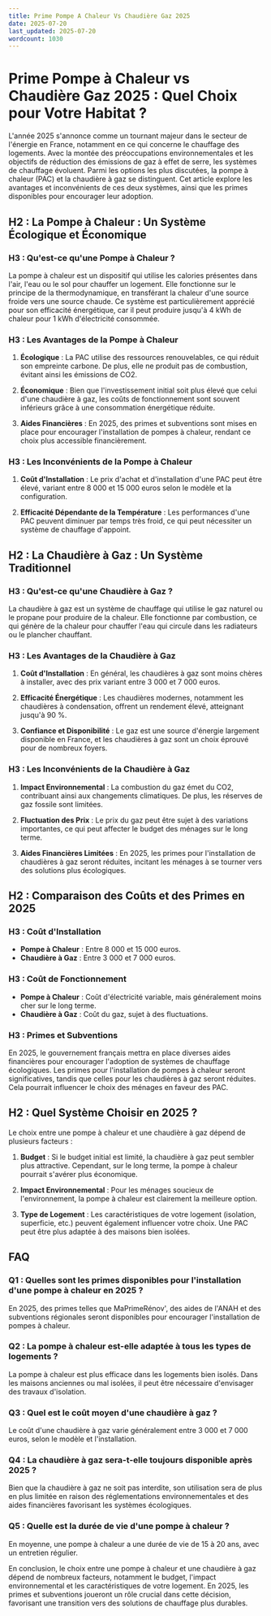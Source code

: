 ```yaml
---
title: Prime Pompe A Chaleur Vs Chaudière Gaz 2025
date: 2025-07-20
last_updated: 2025-07-20
wordcount: 1030
---
```


# Prime Pompe à Chaleur vs Chaudière Gaz 2025 : Quel Choix pour Votre Habitat ?

L'année 2025 s'annonce comme un tournant majeur dans le secteur de l'énergie en France, notamment en ce qui concerne le chauffage des logements. Avec la montée des préoccupations environnementales et les objectifs de réduction des émissions de gaz à effet de serre, les systèmes de chauffage évoluent. Parmi les options les plus discutées, la pompe à chaleur (PAC) et la chaudière à gaz se distinguent. Cet article explore les avantages et inconvénients de ces deux systèmes, ainsi que les primes disponibles pour encourager leur adoption.

## H2 : La Pompe à Chaleur : Un Système Écologique et Économique

### H3 : Qu'est-ce qu'une Pompe à Chaleur ?

La pompe à chaleur est un dispositif qui utilise les calories présentes dans l'air, l'eau ou le sol pour chauffer un logement. Elle fonctionne sur le principe de la thermodynamique, en transférant la chaleur d'une source froide vers une source chaude. Ce système est particulièrement apprécié pour son efficacité énergétique, car il peut produire jusqu'à 4 kWh de chaleur pour 1 kWh d'électricité consommée.

### H3 : Les Avantages de la Pompe à Chaleur

1. **Écologique** : La PAC utilise des ressources renouvelables, ce qui réduit son empreinte carbone. De plus, elle ne produit pas de combustion, évitant ainsi les émissions de CO2.
   
2. **Économique** : Bien que l'investissement initial soit plus élevé que celui d'une chaudière à gaz, les coûts de fonctionnement sont souvent inférieurs grâce à une consommation énergétique réduite.

3. **Aides Financières** : En 2025, des primes et subventions sont mises en place pour encourager l'installation de pompes à chaleur, rendant ce choix plus accessible financièrement.

### H3 : Les Inconvénients de la Pompe à Chaleur

1. **Coût d'Installation** : Le prix d'achat et d'installation d'une PAC peut être élevé, variant entre 8 000 et 15 000 euros selon le modèle et la configuration.

2. **Efficacité Dépendante de la Température** : Les performances d'une PAC peuvent diminuer par temps très froid, ce qui peut nécessiter un système de chauffage d'appoint.

## H2 : La Chaudière à Gaz : Un Système Traditionnel

### H3 : Qu'est-ce qu'une Chaudière à Gaz ?

La chaudière à gaz est un système de chauffage qui utilise le gaz naturel ou le propane pour produire de la chaleur. Elle fonctionne par combustion, ce qui génère de la chaleur pour chauffer l'eau qui circule dans les radiateurs ou le plancher chauffant.

### H3 : Les Avantages de la Chaudière à Gaz

1. **Coût d'Installation** : En général, les chaudières à gaz sont moins chères à installer, avec des prix variant entre 3 000 et 7 000 euros.

2. **Efficacité Énergétique** : Les chaudières modernes, notamment les chaudières à condensation, offrent un rendement élevé, atteignant jusqu'à 90 %.

3. **Confiance et Disponibilité** : Le gaz est une source d'énergie largement disponible en France, et les chaudières à gaz sont un choix éprouvé pour de nombreux foyers.

### H3 : Les Inconvénients de la Chaudière à Gaz

1. **Impact Environnemental** : La combustion du gaz émet du CO2, contribuant ainsi aux changements climatiques. De plus, les réserves de gaz fossile sont limitées.

2. **Fluctuation des Prix** : Le prix du gaz peut être sujet à des variations importantes, ce qui peut affecter le budget des ménages sur le long terme.

3. **Aides Financières Limitées** : En 2025, les primes pour l'installation de chaudières à gaz seront réduites, incitant les ménages à se tourner vers des solutions plus écologiques.

## H2 : Comparaison des Coûts et des Primes en 2025

### H3 : Coût d'Installation

- **Pompe à Chaleur** : Entre 8 000 et 15 000 euros.
- **Chaudière à Gaz** : Entre 3 000 et 7 000 euros.

### H3 : Coût de Fonctionnement

- **Pompe à Chaleur** : Coût d'électricité variable, mais généralement moins cher sur le long terme.
- **Chaudière à Gaz** : Coût du gaz, sujet à des fluctuations.

### H3 : Primes et Subventions

En 2025, le gouvernement français mettra en place diverses aides financières pour encourager l'adoption de systèmes de chauffage écologiques. Les primes pour l'installation de pompes à chaleur seront significatives, tandis que celles pour les chaudières à gaz seront réduites. Cela pourrait influencer le choix des ménages en faveur des PAC.

## H2 : Quel Système Choisir en 2025 ?

Le choix entre une pompe à chaleur et une chaudière à gaz dépend de plusieurs facteurs :

1. **Budget** : Si le budget initial est limité, la chaudière à gaz peut sembler plus attractive. Cependant, sur le long terme, la pompe à chaleur pourrait s'avérer plus économique.

2. **Impact Environnemental** : Pour les ménages soucieux de l'environnement, la pompe à chaleur est clairement la meilleure option.

3. **Type de Logement** : Les caractéristiques de votre logement (isolation, superficie, etc.) peuvent également influencer votre choix. Une PAC peut être plus adaptée à des maisons bien isolées.

## FAQ

### Q1 : Quelles sont les primes disponibles pour l'installation d'une pompe à chaleur en 2025 ?

En 2025, des primes telles que MaPrimeRénov', des aides de l'ANAH et des subventions régionales seront disponibles pour encourager l'installation de pompes à chaleur.

### Q2 : La pompe à chaleur est-elle adaptée à tous les types de logements ?

La pompe à chaleur est plus efficace dans les logements bien isolés. Dans les maisons anciennes ou mal isolées, il peut être nécessaire d'envisager des travaux d'isolation.

### Q3 : Quel est le coût moyen d'une chaudière à gaz ?

Le coût d'une chaudière à gaz varie généralement entre 3 000 et 7 000 euros, selon le modèle et l'installation.

### Q4 : La chaudière à gaz sera-t-elle toujours disponible après 2025 ?

Bien que la chaudière à gaz ne soit pas interdite, son utilisation sera de plus en plus limitée en raison des réglementations environnementales et des aides financières favorisant les systèmes écologiques.

### Q5 : Quelle est la durée de vie d'une pompe à chaleur ?

En moyenne, une pompe à chaleur a une durée de vie de 15 à 20 ans, avec un entretien régulier.

En conclusion, le choix entre une pompe à chaleur et une chaudière à gaz dépend de nombreux facteurs, notamment le budget, l'impact environnemental et les caractéristiques de votre logement. En 2025, les primes et subventions joueront un rôle crucial dans cette décision, favorisant une transition vers des solutions de chauffage plus durables.